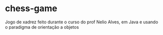 # chess-game

Jogo de xadrez feito durante o curso do prof Nelio Alves, em Java e usando o paradigma de orientação a objetos
